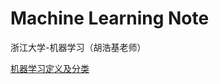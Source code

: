 # Machine Learning Note

浙江大学-机器学习（胡浩基老师）

[机器学习定义及分类](https://github.com/DXDu17/MachineLearningNote/blob/master/Definition%26Calssification.md)

